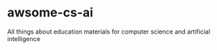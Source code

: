 # awsome-cs-ai
All things about education materials for computer science and artificial intelligence 

